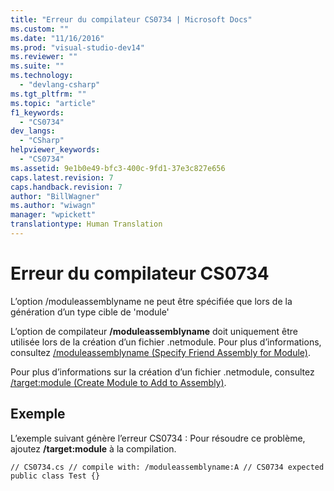 ```yaml
---
title: "Erreur du compilateur CS0734 | Microsoft Docs"
ms.custom: ""
ms.date: "11/16/2016"
ms.prod: "visual-studio-dev14"
ms.reviewer: ""
ms.suite: ""
ms.technology: 
  - "devlang-csharp"
ms.tgt_pltfrm: ""
ms.topic: "article"
f1_keywords: 
  - "CS0734"
dev_langs: 
  - "CSharp"
helpviewer_keywords: 
  - "CS0734"
ms.assetid: 9e1b0e49-bfc3-400c-9fd1-37e3c827e656
caps.latest.revision: 7
caps.handback.revision: 7
author: "BillWagner"
ms.author: "wiwagn"
manager: "wpickett"
translationtype: Human Translation
---
```

# Erreur du compilateur CS0734
L’option \/moduleassemblyname ne peut être spécifiée que lors de la génération d’un type cible de 'module'  
  
 L’option de compilateur **\/moduleassemblyname** doit uniquement être utilisée lors de la création d’un fichier .netmodule. Pour plus d’informations, consultez [\/moduleassemblyname \(Specify Friend Assembly for Module\)](../../csharp/language-reference/compiler-options/moduleassemblyname-compiler-option.md).  
  
 Pour plus d’informations sur la création d’un fichier .netmodule, consultez [\/target:module \(Create Module to Add to Assembly\)](../../csharp/language-reference/compiler-options/target-module-compiler-option.md).  
  
## Exemple  
 L’exemple suivant génère l’erreur CS0734 : Pour résoudre ce problème, ajoutez **\/target:module** à la compilation.  
  
```  
// CS0734.cs // compile with: /moduleassemblyname:A // CS0734 expected public class Test {}  
```